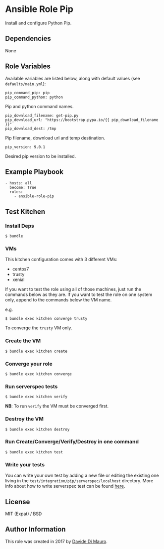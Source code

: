 # Ansible Role Pip

Install and configure Python Pip.

## Dependencies

None

## Role Variables

Available variables are listed below, along with default values (see `defaults/main.yml`):

```
pip_command_pip: pip
pip_command_python: python
```

Pip and python command names.

```
pip_download_filename: get-pip.py
pip_download_url: "https://bootstrap.pypa.io/{{ pip_download_filename }}"
pip_download_dest: /tmp
```

Pip filename, download url and temp destination.

```
pip_version: 9.0.1
```

Desired pip version to be installed.

## Example Playbook

```
- hosts: all
  become: True
  roles:
    - ansible-role-pip
```

## Test Kitchen

### Install Deps

```
$ bundle
```

### VMs

This kitchen configuration comes with 3 different VMs:

* centos7
* trusty
* xenial

If you want to test the role using all of those machines, just run the commands below as they are. If you want to test the role on one system only, append to the commands below the VM name.

e.g.

```
$ bundle exec kitchen converge trusty
```

To converge the `trusty` VM only.

### Create the VM

```
$ bundle exec kitchen create
```

### Converge your role

```
$ bundle exec kitchen converge
```

### Run serverspec tests

```
$ bundle exec kitchen verify
```

**NB**: To run `verify` the VM must be converged first.

### Destroy the VM

```
$ bundle exec kitchen destroy
```

### Run Create/Converge/Verify/Destroy in one command

```
$ bundle exec kitchen test
```

### Write your tests

You can write your own test by adding a new file or editing the existing one living in the `test/integration/pip/serverspec/localhost` directory. More info about how to write serverspec test can be found [here](http://serverspec.org/).

## License

MIT (Expat) / BSD

## Author Information

This role was created in 2017 by [Davide Di Mauro](https://github.com/darkraiden).
